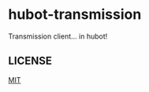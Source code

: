 # hubot-transmission

Transmission client... in hubot!


## LICENSE

[MIT](https://hbc.mit-license.org/)
